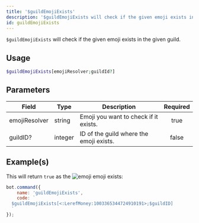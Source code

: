 ```yaml
---
title: '$guildEmojiExists'
description: '$guildEmojiExists will check if the given emoji exists in the given guild.'
id: guildEmojiExists
---
```


`$guildEmojiExists` will check if the given emoji exists in the given guild.

## Usage

```php
$guildEmojiExists[emojiResolver;guildId?]
```

## Parameters

| Field         | Type    | Description                             | Required |
| ------------- | ------- | --------------------------------------- |:--------:|
| emojiResolver | string  | Emoji you want to check if it exists.   |   true   |
| guildID?      | integer | ID of the guild where the emoji exists. |  false   |

## Example(s)

This will return `true` as the ![emoji](https://cdn.discordapp.com/emojis/1003365344724910191.webp?size=16&quality=lossless) emoji exists:

```javascript
bot.command({
    name: 'guildEmojiExists',
    code: `
  $guildEmojiExists[<:LerefMoney:1003365344724910191>;$guildID]
  `
});
```
